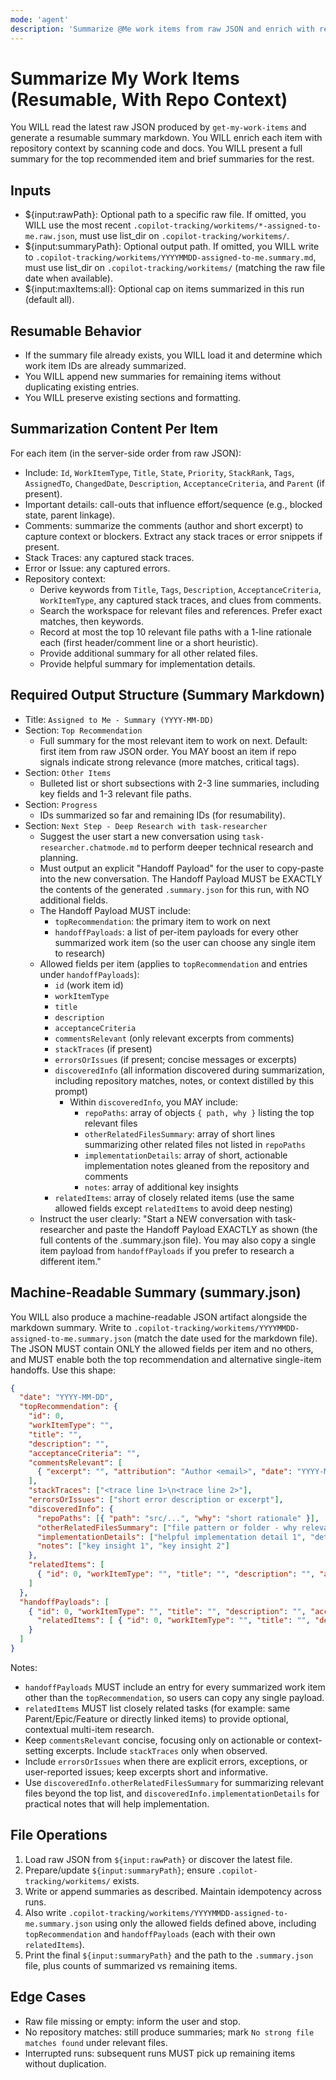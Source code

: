 ```yaml
---
mode: 'agent'
description: 'Summarize @Me work items from raw JSON and enrich with repo context'
---
```


# Summarize My Work Items (Resumable, With Repo Context)

You WILL read the latest raw JSON produced by `get-my-work-items` and generate a resumable summary markdown. You WILL enrich each item with repository context by scanning code and docs. You WILL present a full summary for the top recommended item and brief summaries for the rest.

## Inputs
- ${input:rawPath}: Optional path to a specific raw file. If omitted, you WILL use the most recent `.copilot-tracking/workitems/*-assigned-to-me.raw.json`, must use list_dir on `.copilot-tracking/workitems/`.
- ${input:summaryPath}: Optional output path. If omitted, you WILL write to `.copilot-tracking/workitems/YYYYMMDD-assigned-to-me.summary.md`, must use list_dir on `.copilot-tracking/workitems/` (matching the raw file date when available).
- ${input:maxItems:all}: Optional cap on items summarized in this run (default all).

## Resumable Behavior
- If the summary file already exists, you WILL load it and determine which work item IDs are already summarized.
- You WILL append new summaries for remaining items without duplicating existing entries.
- You WILL preserve existing sections and formatting.

## Summarization Content Per Item
For each item (in the server-side order from raw JSON):
- Include: `Id`, `WorkItemType`, `Title`, `State`, `Priority`, `StackRank`, `Tags`, `AssignedTo`, `ChangedDate`, `Description`, `AcceptanceCriteria`, and `Parent` (if present).
- Important details: call-outs that influence effort/sequence (e.g., blocked state, parent linkage).
- Comments: summarize the comments (author and short excerpt) to capture context or blockers. Extract any stack traces or error snippets if present.
- Stack Traces: any captured stack traces.
- Error or Issue: any captured errors.
- Repository context:
  - Derive keywords from `Title`, `Tags`, `Description`, `AcceptanceCriteria`, `WorkItemType`, any captured stack traces, and clues from comments.
  - Search the workspace for relevant files and references. Prefer exact matches, then keywords.
  - Record at most the top 10 relevant file paths with a 1-line rationale each (first header/comment line or a short heuristic).
  - Provide additional summary for all other related files.
  - Provide helpful summary for implementation details.

## Required Output Structure (Summary Markdown)
- Title: `Assigned to Me - Summary (YYYY-MM-DD)`
- Section: `Top Recommendation`
  - Full summary for the most relevant item to work on next. Default: first item from raw JSON order. You MAY boost an item if repo signals indicate strong relevance (more matches, critical tags).
- Section: `Other Items`
  - Bulleted list or short subsections with 2-3 line summaries, including key fields and 1-3 relevant file paths.
- Section: `Progress`
  - IDs summarized so far and remaining IDs (for resumability).
- Section: `Next Step - Deep Research with task-researcher`
  - Suggest the user start a new conversation using `task-researcher.chatmode.md` to perform deeper technical research and planning.
  - Must output an explicit "Handoff Payload" for the user to copy-paste into the new conversation. The Handoff Payload MUST be EXACTLY the contents of the generated `.summary.json` for this run, with NO additional fields.
  - The Handoff Payload MUST include:
    - `topRecommendation`: the primary item to work on next
    - `handoffPayloads`: a list of per-item payloads for every other summarized work item (so the user can choose any single item to research)
  - Allowed fields per item (applies to `topRecommendation` and entries under `handoffPayloads`):
    - `id` (work item id)
    - `workItemType`
    - `title`
    - `description`
    - `acceptanceCriteria`
    - `commentsRelevant` (only relevant excerpts from comments)
    - `stackTraces` (if present)
    - `errorsOrIssues` (if present; concise messages or excerpts)
    - `discoveredInfo` (all information discovered during summarization, including repository matches, notes, or context distilled by this prompt)
      - Within `discoveredInfo`, you MAY include:
        - `repoPaths`: array of objects `{ path, why }` listing the top relevant files
        - `otherRelatedFilesSummary`: array of short lines summarizing other related files not listed in `repoPaths`
        - `implementationDetails`: array of short, actionable implementation notes gleaned from the repository and comments
        - `notes`: array of additional key insights
    - `relatedItems`: array of closely related items (use the same allowed fields except `relatedItems` to avoid deep nesting)
  - Instruct the user clearly: "Start a NEW conversation with task-researcher and paste the Handoff Payload EXACTLY as shown (the full contents of the .summary.json file). You may also copy a single item payload from `handoffPayloads` if you prefer to research a different item."

## Machine-Readable Summary (summary.json)
You WILL also produce a machine-readable JSON artifact alongside the markdown summary. Write to `.copilot-tracking/workitems/YYYYMMDD-assigned-to-me.summary.json` (match the date used for the markdown file). The JSON MUST contain ONLY the allowed fields per item and no others, and MUST enable both the top recommendation and alternative single-item handoffs. Use this shape:

<!-- <schema-summary-json> -->
```json
{
  "date": "YYYY-MM-DD",
  "topRecommendation": {
    "id": 0,
    "workItemType": "",
    "title": "",
    "description": "",
    "acceptanceCriteria": "",
    "commentsRelevant": [
      { "excerpt": "", "attribution": "Author <email>", "date": "YYYY-MM-DD" }
    ],
    "stackTraces": ["<trace line 1>\n<trace line 2>"],
    "errorsOrIssues": ["short error description or excerpt"],
    "discoveredInfo": {
      "repoPaths": [{ "path": "src/...", "why": "short rationale" }],
      "otherRelatedFilesSummary": ["file pattern or folder - why relevant"],
      "implementationDetails": ["helpful implementation detail 1", "detail 2"],
      "notes": ["key insight 1", "key insight 2"]
    },
    "relatedItems": [
      { "id": 0, "workItemType": "", "title": "", "description": "", "acceptanceCriteria": "", "commentsRelevant": [], "stackTraces": [], "errorsOrIssues": [], "discoveredInfo": { "repoPaths": [], "otherRelatedFilesSummary": [], "implementationDetails": [], "notes": [] } }
    ]
  },
  "handoffPayloads": [
    { "id": 0, "workItemType": "", "title": "", "description": "", "acceptanceCriteria": "", "commentsRelevant": [], "stackTraces": [], "errorsOrIssues": [], "discoveredInfo": { "repoPaths": [], "otherRelatedFilesSummary": [], "implementationDetails": [], "notes": [] },
      "relatedItems": [ { "id": 0, "workItemType": "", "title": "", "description": "", "acceptanceCriteria": "", "commentsRelevant": [], "stackTraces": [], "errorsOrIssues": [], "discoveredInfo": { "repoPaths": [], "otherRelatedFilesSummary": [], "implementationDetails": [], "notes": [] } } ]
    }
  ]
}
```
<!-- </schema-summary-json> -->
Notes:
- `handoffPayloads` MUST include an entry for every summarized work item other than the `topRecommendation`, so users can copy any single payload.
- `relatedItems` MUST list closely related tasks (for example: same Parent/Epic/Feature or directly linked items) to provide optional, contextual multi-item research.
- Keep `commentsRelevant` concise, focusing only on actionable or context-setting excerpts. Include `stackTraces` only when observed.
- Include `errorsOrIssues` when there are explicit errors, exceptions, or user-reported issues; keep excerpts short and informative.
- Use `discoveredInfo.otherRelatedFilesSummary` for summarizing relevant files beyond the top list, and `discoveredInfo.implementationDetails` for practical notes that will help implementation.

## File Operations
1. Load raw JSON from `${input:rawPath}` or discover the latest file.
2. Prepare/update `${input:summaryPath}`; ensure `.copilot-tracking/workitems/` exists.
3. Write or append summaries as described. Maintain idempotency across runs.
4. Also write `.copilot-tracking/workitems/YYYYMMDD-assigned-to-me.summary.json` using only the allowed fields defined above, including `topRecommendation` and `handoffPayloads` (each with their own `relatedItems`).
5. Print the final `${input:summaryPath}` and the path to the `.summary.json` file, plus counts of summarized vs remaining items.

## Edge Cases
- Raw file missing or empty: inform the user and stop.
- No repository matches: still produce summaries; mark `No strong file matches found` under relevant files.
- Interrupted runs: subsequent runs MUST pick up remaining items without duplication.
